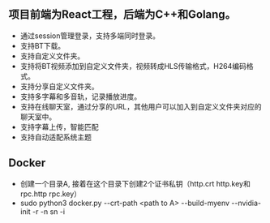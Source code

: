 ## 项目前端为React工程，后端为C++和Golang。
  * 通过session管理登录，支持多端同时登录。
  * 支持BT下载。
  * 支持自定义文件夹。
  * 支持将BT视频添加到自定义文件夹，视频转成HLS传输格式，H264编码格式。
  * 支持分享自定义文件夹。
  * 支持多字幕和多音轨，记录播放进度。
  * 支持在线聊天室，通过分享的URL，其他用户可以加入到自定义文件夹对应的聊天室中。
  * 支持字幕上传，智能匹配
  * 支持自动适配系统主题
## Docker
  * 创建一个目录A, 接着在这个目录下创建2个证书私钥（http.crt http.key和rpc.http rpc.key）
  * sudo python3 docker.py --crt-path \<path to A\> --build-myenv --nvidia-init -r -n sn -i